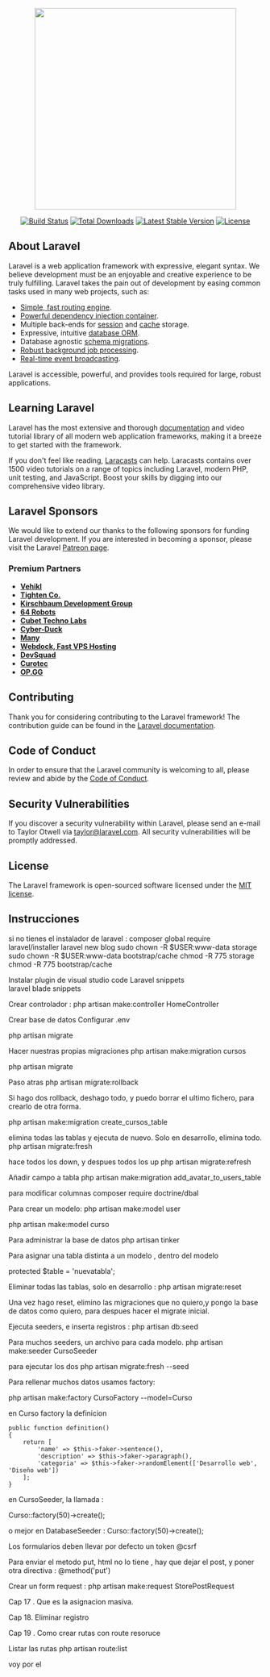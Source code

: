 <p align="center"><a href="https://laravel.com" target="_blank"><img src="https://raw.githubusercontent.com/laravel/art/master/logo-lockup/5%20SVG/2%20CMYK/1%20Full%20Color/laravel-logolockup-cmyk-red.svg" width="400"></a></p>

<p align="center">
<a href="https://travis-ci.org/laravel/framework"><img src="https://travis-ci.org/laravel/framework.svg" alt="Build Status"></a>
<a href="https://packagist.org/packages/laravel/framework"><img src="https://img.shields.io/packagist/dt/laravel/framework" alt="Total Downloads"></a>
<a href="https://packagist.org/packages/laravel/framework"><img src="https://img.shields.io/packagist/v/laravel/framework" alt="Latest Stable Version"></a>
<a href="https://packagist.org/packages/laravel/framework"><img src="https://img.shields.io/packagist/l/laravel/framework" alt="License"></a>
</p>

## About Laravel

Laravel is a web application framework with expressive, elegant syntax. We believe development must be an enjoyable and creative experience to be truly fulfilling. Laravel takes the pain out of development by easing common tasks used in many web projects, such as:

- [Simple, fast routing engine](https://laravel.com/docs/routing).
- [Powerful dependency injection container](https://laravel.com/docs/container).
- Multiple back-ends for [session](https://laravel.com/docs/session) and [cache](https://laravel.com/docs/cache) storage.
- Expressive, intuitive [database ORM](https://laravel.com/docs/eloquent).
- Database agnostic [schema migrations](https://laravel.com/docs/migrations).
- [Robust background job processing](https://laravel.com/docs/queues).
- [Real-time event broadcasting](https://laravel.com/docs/broadcasting).

Laravel is accessible, powerful, and provides tools required for large, robust applications.

## Learning Laravel

Laravel has the most extensive and thorough [documentation](https://laravel.com/docs) and video tutorial library of all modern web application frameworks, making it a breeze to get started with the framework.

If you don't feel like reading, [Laracasts](https://laracasts.com) can help. Laracasts contains over 1500 video tutorials on a range of topics including Laravel, modern PHP, unit testing, and JavaScript. Boost your skills by digging into our comprehensive video library.

## Laravel Sponsors

We would like to extend our thanks to the following sponsors for funding Laravel development. If you are interested in becoming a sponsor, please visit the Laravel [Patreon page](https://patreon.com/taylorotwell).

### Premium Partners

- **[Vehikl](https://vehikl.com/)**
- **[Tighten Co.](https://tighten.co)**
- **[Kirschbaum Development Group](https://kirschbaumdevelopment.com)**
- **[64 Robots](https://64robots.com)**
- **[Cubet Techno Labs](https://cubettech.com)**
- **[Cyber-Duck](https://cyber-duck.co.uk)**
- **[Many](https://www.many.co.uk)**
- **[Webdock, Fast VPS Hosting](https://www.webdock.io/en)**
- **[DevSquad](https://devsquad.com)**
- **[Curotec](https://www.curotec.com/services/technologies/laravel/)**
- **[OP.GG](https://op.gg)**

## Contributing

Thank you for considering contributing to the Laravel framework! The contribution guide can be found in the [Laravel documentation](https://laravel.com/docs/contributions).

## Code of Conduct

In order to ensure that the Laravel community is welcoming to all, please review and abide by the [Code of Conduct](https://laravel.com/docs/contributions#code-of-conduct).

## Security Vulnerabilities

If you discover a security vulnerability within Laravel, please send an e-mail to Taylor Otwell via [taylor@laravel.com](mailto:taylor@laravel.com). All security vulnerabilities will be promptly addressed.

## License

The Laravel framework is open-sourced software licensed under the [MIT license](https://opensource.org/licenses/MIT).


## Instrucciones
si no tienes el instalador de laravel :
composer global require laravel/installer
laravel new blog
sudo chown -R $USER:www-data storage
sudo chown -R $USER:www-data bootstrap/cache
chmod -R 775 storage
chmod -R 775 bootstrap/cache


Instalar plugin de visual studio code Laravel snippets  
laravel blade snippets

Crear controlador :
php artisan make:controller HomeController


Crear base de datos
Configurar .env

php artisan migrate

Hacer nuestras propias migraciones
php artisan make:migration cursos

php artisan migrate

Paso atras
php artisan migrate:rollback

Si hago dos rollback, deshago todo, y puedo borrar el ultimo fichero, para crearlo de otra forma.

php artisan make:migration create_cursos_table

elimina todas las tablas y ejecuta de nuevo. Solo en desarrollo, elimina todo.
php artisan migrate:fresh

hace todos los down, y despues todos los up
php artisan migrate:refresh

Añadir campo a tabla
php artisan make:migration add_avatar_to_users_table


para modificar columnas 
composer require doctrine/dbal

Para crear un modelo:
php artisan make:model user

php artisan make:model curso

Para administrar la base de datos
php artisan tinker

Para asignar una tabla distinta a un modelo , dentro del modelo

protected $table = 'nuevatabla';

Eliminar todas las tablas, solo en desarrollo :
php artisan migrate:reset

Una vez hago reset, elimino las migraciones que no quiero,y pongo la base de datos como quiero, para despues hacer el migrate inicial.


Ejecuta seeders, e inserta registros :
php artisan db:seed

Para muchos seeders, un archivo para cada modelo.
php artisan make:seeder CursoSeeder

para ejecutar los dos
php artisan migrate:fresh --seed

Para rellenar muchos datos usamos factory:

php artisan make:factory CursoFactory --model=Curso

en Curso factory la definicion

    public function definition()
    {
        return [
            'name' => $this->faker->sentence(),
            'description' => $this->faker->paragraph(),
            'categoria' => $this->faker->randomElement(['Desarrollo web', 'Diseño web'])
        ];
    }

en CursoSeeder, la llamada :

Curso::factory(50)->create();

o mejor en DatabaseSeeder : 
Curso::factory(50)->create();


Los formularios deben llevar por defecto un token @csrf

Para enviar el metodo put, html no lo tiene , hay que dejar el post, y poner otra directiva :
@method('put')

Crear un form request :
php artisan make:request StorePostRequest

Cap 17 . Que es la asignacion masiva.

Cap 18. Eliminar registro

Cap 19 . Como crear rutas con route resoruce

   Listar las rutas
php artisan route:list

voy por el 


